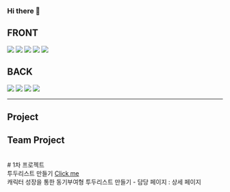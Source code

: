 ### Hi there 👋

## FRONT
<div>
  <img src="https://img.shields.io/badge/HTML5-E34F26?style=flat-square&logo=HTML5logoColor=#FFFFFF"/>
  <img src="https://img.shields.io/badge/CSS3-1572B6?style=flat-square&logo=CSS3logoColor=#FFFFFF"/>
  <img src="https://img.shields.io/badge/JAVASCRIPT-F7DF1E?style=flat-square&logo=JAVASCRIPTlogoColor=#FFFFFF"/>
  <img src="https://img.shields.io/badge/Vue.js-4FC08D?style=flat-square&logo=Vue.jslogoColor=#FFFFFF"/>
  <img src="https://img.shields.io/badge/Bootstrap-7952B3?style=flat-square&logo=BootstraplogoColor=#FFFFFF"/>
</div>

## BACK
<div>
  <img src="https://img.shields.io/badge/PHP-777BB4?style=flat-square&logo=PHPlogoColor=#FFFFFF"/>
  <img src="https://img.shields.io/badge/MariaDB-003545?style=flat-square&logo=MariaDBlogoColor=#FFFFFF"/>
  <img src="https://img.shields.io/badge/LARAVEL-FF2D20?style=flat-square&logo=LARAVELlogoColor=#FFFFFF"/>
  <img src="https://img.shields.io/badge/VisualStudioCode-007ACC?style=flat-square&logo=VisualStudioCodelogoColor=#FFFFFF"/>
</div>

<hr>

## Project

## Team Project
<br>
# 1차 프로젝트 
<br>
투두리스트 만들기 <a href="">Click me</a>
<br>
캐릭터 성장을 통한 동기부여형 투두리스트 만들기
- 담당 페이지 : 상세 페이지

